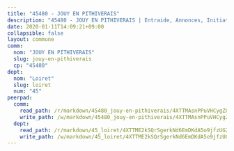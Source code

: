 ```yaml
---
title: "45480 - JOUY EN PITHIVERAIS"
description: "45480 - JOUY EN PITHIVERAIS | Entraide, Annonces, Initiatives"
date: 2020-01-11T14:09:21+09:00
collapsible: false
layout: commune
comm:
  nom: "JOUY EN PITHIVERAIS"
  slug: jouy-en-pithiverais
  cp: "45480"
dept:
  nom: "Loiret"
  slug: loiret
  num: "45"
peerpad:
  comm:
    read_path: /r/markdown/45480_jouy-en-pithiverais/4XTTMAsnPPuVHCygZ8jbS7FQTBdSBp8RvjF1Zj3Ph4DWeAy3L
    write_path: /w/markdown/45480_jouy-en-pithiverais/4XTTMAsnPPuVHCygZ8jbS7FQTBdSBp8RvjF1Zj3Ph4DWeAy3L-K3TgTci3wJnF5fwYwxw3ah69jGWJ7gpJfCUrpixMCCaxNELgmSHniYaR5K95Cm1eo9YpsJ5A9Ff9qAsPPaPJuEtmtLfQLoeWNXGYdXeGvN3KMRac1F5J1RZ4tBvJeJJL93VpnTzv
  dept:
    read_path: /r/markdown/45_loiret/4XTTME2kSQrSgerkNd6EmDKdA5o9jfzUG2SAG8C2qVYb3YXN4
    write_path: /w/markdown/45_loiret/4XTTME2kSQrSgerkNd6EmDKdA5o9jfzUG2SAG8C2qVYb3YXN4-K3TgULpEDoP6p5UphGUnEGQQDb2AQTj81Z2trE1ZVsdtBZSXUbkVLE9oEias3DdMz5vmgxRH8ErfnuyVj2VYfJxxhBMoq5ZxQCDrb2jTVFkww5uEThgDKwT8pF9LfJGTpqNraKjJ
---
```


